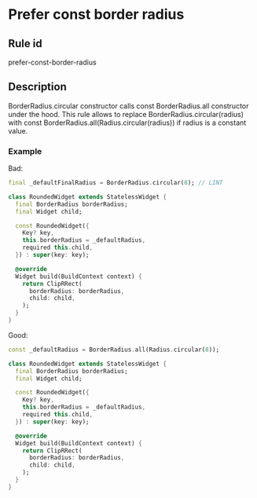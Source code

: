 # Prefer const border radius

## Rule id

prefer-const-border-radius

## Description

BorderRadius.circular constructor calls const BorderRadius.all constructor under the hood. This rule allows to replace
BorderRadius.circular(radius) with const BorderRadius.all(Radius.circular(radius)) if radius is a constant value.

### Example

Bad:

```dart
final _defaultFinalRadius = BorderRadius.circular(8); // LINT

class RoundedWidget extends StatelessWidget {
  final BorderRadius borderRadius;
  final Widget child;

  const RoundedWidget({
    Key? key,
    this.borderRadius = _defaultRadius,
    required this.child,
  }) : super(key: key);

  @override
  Widget build(BuildContext context) {
    return ClipRRect(
      borderRadius: borderRadius,
      child: child,
    );
  }
}
```

Good:

```dart
const _defaultRadius = BorderRadius.all(Radius.circular(8));

class RoundedWidget extends StatelessWidget {
  final BorderRadius borderRadius;
  final Widget child;

  const RoundedWidget({
    Key? key,
    this.borderRadius = _defaultRadius,
    required this.child,
  }) : super(key: key);

  @override
  Widget build(BuildContext context) {
    return ClipRRect(
      borderRadius: borderRadius,
      child: child,
    );
  }
}
```
